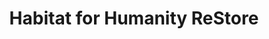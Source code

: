 ---
title: "Habitat for Humanity ReStore"
url: /tillamook/habitat-for-humanity-restore/
shop: charity
---